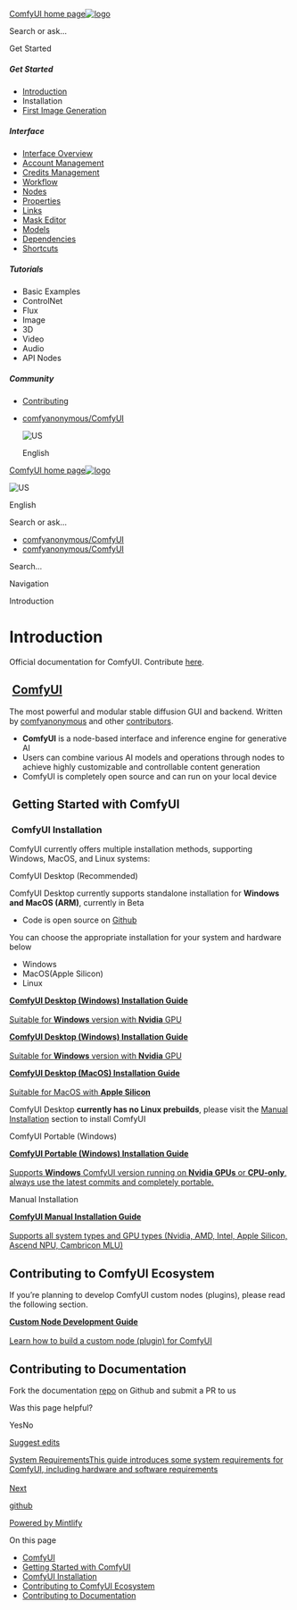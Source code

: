 [ComfyUI home page![logo](https://mintlify.s3.us-west-1.amazonaws.com/dripart/logo.png)](http://docs.comfy.org/)

Search or ask...

Get Started

##### Get Started

- [Introduction](http://docs.comfy.org/get_started/introduction)
- Installation
- [First Image Generation](http://docs.comfy.org/get_started/first_generation)

##### Interface

- [Interface Overview](http://docs.comfy.org/interface/overview)
- [Account Management](http://docs.comfy.org/interface/user)
- [Credits Management](http://docs.comfy.org/interface/credits)
- [Workflow](http://docs.comfy.org/essentials/core-concepts/workflow)
- [Nodes](http://docs.comfy.org/essentials/core-concepts/nodes)
- [Properties](http://docs.comfy.org/essentials/core-concepts/properties)
- [Links](http://docs.comfy.org/essentials/core-concepts/links)
- [Mask Editor](http://docs.comfy.org/interface/maskeditor)
- [Models](http://docs.comfy.org/essentials/core-concepts/models)
- [Dependencies](http://docs.comfy.org/essentials/core-concepts/dependencies)
- [Shortcuts](http://docs.comfy.org/interface/shortcuts)

##### Tutorials

- Basic Examples
- ControlNet
- Flux
- Image
- 3D
- Video
- Audio
- API Nodes

##### Community

- [Contributing](http://docs.comfy.org/community/contributing)

<!--THE END-->

- [comfyanonymous/ComfyUI](https://github.com/comfyanonymous/ComfyUI)
  
  ![US](https://purecatamphetamine.github.io/country-flag-icons/1x1/US.svg)
  
  English

[ComfyUI home page![logo](https://mintlify.s3.us-west-1.amazonaws.com/dripart/logo.png)](http://docs.comfy.org/)

![US](https://purecatamphetamine.github.io/country-flag-icons/1x1/US.svg)

English

Search or ask...

- [comfyanonymous/ComfyUI](https://github.com/comfyanonymous/ComfyUI)
- [comfyanonymous/ComfyUI](https://github.com/comfyanonymous/ComfyUI)

Search...

Navigation

Introduction

# Introduction

Official documentation for ComfyUI. Contribute [here](https://github.com/Comfy-Org/docs).

## [​](http://docs.comfy.org#comfyui) [ComfyUI](https://github.com/comfyanonymous/ComfyUI)

The most powerful and modular stable diffusion GUI and backend. Written by [comfyanonymous](https://github.com/comfyanonymous) and other [contributors](https://github.com/comfyanonymous/ComfyUI/graphs/contributors).

- **ComfyUI** is a node-based interface and inference engine for generative AI
- Users can combine various AI models and operations through nodes to achieve highly customizable and controllable content generation
- ComfyUI is completely open source and can run on your local device

## [​](http://docs.comfy.org#getting-started-with-comfyui) Getting Started with ComfyUI

### [​](http://docs.comfy.org#comfyui-installation) ComfyUI Installation

ComfyUI currently offers multiple installation methods, supporting Windows, MacOS, and Linux systems:

ComfyUI Desktop (Recommended)

ComfyUI Desktop currently supports standalone installation for **Windows and MacOS (ARM)**, currently in Beta

- Code is open source on [Github](https://github.com/Comfy-Org/desktop)

You can choose the appropriate installation for your system and hardware below

- Windows
- MacOS(Apple Silicon)
- Linux

[**ComfyUI Desktop (Windows) Installation Guide**  
\
Suitable for **Windows** version with **Nvidia** GPU](http://docs.comfy.org/installation/desktop/windows)

[**ComfyUI Desktop (Windows) Installation Guide**  
\
Suitable for **Windows** version with **Nvidia** GPU](http://docs.comfy.org/installation/desktop/windows)

[**ComfyUI Desktop (MacOS) Installation Guide**  
\
Suitable for MacOS with **Apple Silicon**](http://docs.comfy.org/installation/desktop/macos)

ComfyUI Desktop **currently has no Linux prebuilds**, please visit the [Manual Installation](http://docs.comfy.org/installation/manual_install) section to install ComfyUI

ComfyUI Portable (Windows)

[**ComfyUI Portable (Windows) Installation Guide**  
\
Supports **Windows** ComfyUI version running on **Nvidia GPUs** or **CPU-only**, always use the latest commits and completely portable.](http://docs.comfy.org/installation/comfyui_portable_windows)

Manual Installation

[**ComfyUI Manual Installation Guide**  
\
Supports all system types and GPU types (Nvidia, AMD, Intel, Apple Silicon, Ascend NPU, Cambricon MLU)](http://docs.comfy.org/installation/manual_install)

## [​](http://docs.comfy.org#contributing-to-comfyui-ecosystem) Contributing to ComfyUI Ecosystem

If you’re planning to develop ComfyUI custom nodes (plugins), please read the following section.

[**Custom Node Development Guide**  
\
Learn how to build a custom node (plugin) for ComfyUI](http://docs.comfy.org/custom-nodes/overview)

## [​](http://docs.comfy.org#contributing-to-documentation) Contributing to Documentation

Fork the documentation [repo](https://github.com/comfyanonymous/ComfyUI) on Github and submit a PR to us

Was this page helpful?

YesNo

[Suggest edits](https://github.com/comfy-org/docs/edit/main/get_started/introduction.mdx)

[System RequirementsThis guide introduces some system requirements for ComfyUI, including hardware and software requirements  
\
Next](http://docs.comfy.org/installation/system_requirements)

[github](https://github.com/comfyanonymous/ComfyUI/)

[Powered by Mintlify](https://mintlify.com/preview-request?utm_campaign=poweredBy&utm_medium=referral&utm_source=docs.comfy.org)

On this page

- [ComfyUI](http://docs.comfy.org#comfyui)
- [Getting Started with ComfyUI](http://docs.comfy.org#getting-started-with-comfyui)
- [ComfyUI Installation](http://docs.comfy.org#comfyui-installation)
- [Contributing to ComfyUI Ecosystem](http://docs.comfy.org#contributing-to-comfyui-ecosystem)
- [Contributing to Documentation](http://docs.comfy.org#contributing-to-documentation)